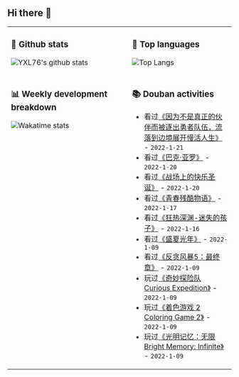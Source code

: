 ## Hi there 👋

<table>
<tr>
<td valign="top" width="54%">

### 🔭 Github stats

![YXL76's github stats](https://github-readme-stats.yxl76.vercel.app/api?username=YXL76&count_private=true&show_icons=true&include_all_commits=true&theme=prussian&line_height=28&disable_animations=true)

</td>

<td valign="top" width="46%">

### 🌱 Top languages

![Top Langs](https://github-readme-stats.yxl76.vercel.app/api/top-langs/?username=YXL76&layout=compact&theme=prussian&langs_count=8&hide=HTML,CSS,SCSS)

</td>
</tr>
<tr>
<td valign="top" width="54%">

### 📊 Weekly development breakdown

![Wakatime stats](https://github-readme-stats.yxl76.vercel.app/api/wakatime?username=YXL76&layout=compact&theme=prussian)


</td>
<td valign="top" width="46%">

### 📚 Douban activities

- 看过[《因为不是真正的伙伴而被逐出勇者队伍，流落到边境展开慢活人生》](http://movie.douban.com/subject/35257616/) - `2022-1-21`
- 看过[《巴克·亚罗》](http://movie.douban.com/subject/34937955/) - `2022-1-20`
- 看过[《战场上的快乐圣诞》](http://movie.douban.com/subject/1303535/) - `2022-1-20`
- 看过[《青春残酷物语》](http://movie.douban.com/subject/1303691/) - `2022-1-17`
- 看过[《狂热深渊-迷失的孩子》](http://movie.douban.com/subject/35510775/) - `2022-1-16`
- 看过[《盛夏光年》](http://movie.douban.com/subject/1914831/) - `2022-1-09`
- 看过[《反贪风暴5：最终章》](http://movie.douban.com/subject/32579501/) - `2022-1-09`
- 玩过[《奇妙探险队 Curious Expedition》](http://www.douban.com/game/26411767/) - `2022-1-09`
- 玩过[《着色游戏 2 Coloring Game 2》](http://www.douban.com/game/35063806/) - `2022-1-09`
- 玩过[《光明记忆：无限 Bright Memory: Infinite》](http://www.douban.com/game/35063646/) - `2022-1-09`

</td>
</tr>
</table>

<!--
**YXL76/YXL76** is a ✨ _special_ ✨ repository because its `README.md` (this file) appears on your GitHub profile.

Here are some ideas to get you started:

- 🔭 I’m currently working on ...
- 🌱 I’m currently learning ...
- 👯 I’m looking to collaborate on ...
- 🤔 I’m looking for help with ...
- 💬 Ask me about ...
- 📫 How to reach me: ...
- 😄 Pronouns: ...
- ⚡ Fun fact: ...
-->
